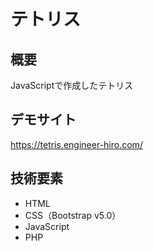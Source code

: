 # テトリス

## 概要

JavaScriptで作成したテトリス

## デモサイト

https://tetris.engineer-hiro.com/

## 技術要素

- HTML
- CSS（Bootstrap v5.0）
- JavaScript
- PHP
